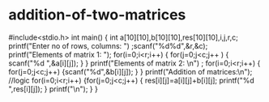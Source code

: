# addition-of-two-matrices
#include<stdio.h>
int main()
{
int a[10][10],b[10][10],res[10][10],i,j,r,c;
printf("Enter no of rows, columns: ")
;scanf("%d%d",&r,&c);
printf("Elements of matrix 1: ");
for(i=0;i<r;i++)
{
for(j=0;j<c;j++
)
{
scanf("%d ",&a[i][j]);
}
}
printf("Elements of matrix 2: \n")
;
for(i=0;i<r;i++)
{
for(j=0;j<c;j++)
{scanf("%d",&b[i][j]);
}
}
printf("Addition of matrices:\n");
//logic
for(i=0;i<r;i++)
{for(j=0;j<c;j++)
{
res[i][j]=a[i][j]+b[i][j];
printf("%d ",res[i][j]);
}
printf("\n");
}
}
